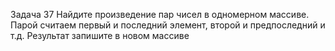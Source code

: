 Задача 37
Найдите произведение пар чисел в одномерном массиве. 
Парой считаем первый и последний элемент, второй и предпоследний и т.д.
Результат запишите в новом массиве

